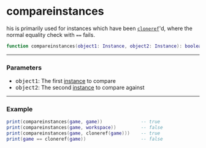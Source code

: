 # compareinstances

his is primarily used for instances which have been [`cloneref`](https://penguins-organization-2.gitbook.io/sunc-docs/instances/cloneref)'d, where the normal equality check with `==` fails.

```lua
function compareinstances(object1: Instance, object2: Instance): boolean
```

***

### Parameters

* <kbd>object1</kbd>: The first [instance](https://create.roblox.com/docs/reference/engine/classes/Instance) to compare
* <kbd>object2</kbd>: The second [instance](https://create.roblox.com/docs/reference/engine/classes/Instance) to compare against

***

### Example

```lua
print(compareinstances(game, game))              -- true
print(compareinstances(game, workspace))         -- false
print(compareinstances(game, cloneref(game)))    -- true
print(game == cloneref(game))                    -- false
```
